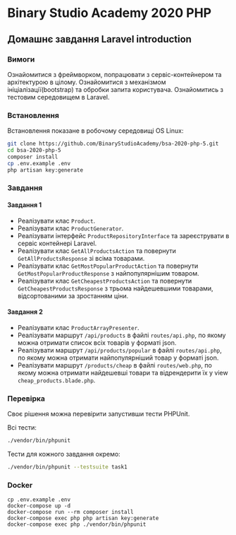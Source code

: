 # Binary Studio Academy 2020 PHP

## Домашнє завдання Laravel introduction

### Вимоги
Ознайомитися з фреймворком, попрацювати з сервіс-контейнером та архітектурою в цілому. Ознайомитися з механізмом ініціалізації(bootstrap) та обробки запита користувача. Ознайомитись з тестовим середовищем в Laravel.

### Встановлення
Встановлення показане в робочому середовищі OS Linux:
```bash
git clone https://github.com/BinaryStudioAcademy/bsa-2020-php-5.git
cd bsa-2020-php-5
composer install
cp .env.example .env
php artisan key:generate
```

### Завдання

#### Завдання 1
* Реалізувати клас `Product`.
* Реалізувати клас `ProductGenerator`.
* Реалізувати інтерфейс `ProductRepositoryInterface` та зареєструвати в сервіс контейнері Laravel.
* Реалізувати клас `GetAllProductsAction` та повернути `GetAllProductsResponse` зі всіма товарами.
* Реалізувати клас `GetMostPopularProductAction` та повернути `GetMostPopularProductResponse` з найпопулярнішим товаром.
* Реалізувати клас `GetCheapestProductsAction` та повернути `GetCheapestProductsResponse` з трьома найдешевшими товарами, відсортованими за зростанням ціни.

#### Завдання 2
* Реалізувати клас `ProductArrayPresenter`.
* Реалізувати маршрут `/api/products` в файлі `routes/api.php`, по якому можна отримати список всіх товарів у форматі json.
* Реалізувати маршрут `/api/products/popular` в файлі `routes/api.php`, по якому можна отримати найпопулярніший товар у форматі json.
* Реалізувати маршрут `/products/cheap` в файлі `routes/web.php`, по якому можна отримати найдешевші товари та відрендерити їх у view `cheap_products.blade.php`.

### Перевірка
Своє рішення можна перевірити запустивши тести PHPUnit.

Всі тести:
```bash
./vendor/bin/phpunit
```
Тести для кожного завдання окремо:
```bash
./vendor/bin/phpunit --testsuite task1
```

### Docker

```
cp .env.example .env
docker-compose up -d
docker-compose run --rm composer install
docker-compose exec php php artisan key:generate
docker-compose exec php ./vendor/bin/phpunit
```
